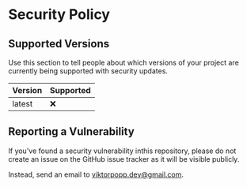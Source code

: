 # Security Policy

## Supported Versions

Use this section to tell people about which versions of your project are
currently being supported with security updates.

| Version | Supported          |
| ------- | ------------------ |
| latest  | :x:                |

## Reporting a Vulnerability

If you've found a security vulnerability inthis repository, please do not create an issue on the GitHub issue tracker as it will be visible publicly.

Instead, send an email to viktorpopp.dev@gmail.com.

